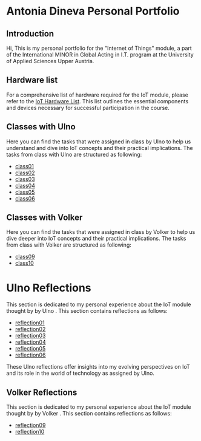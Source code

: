 # Antonia Dineva Personal Portfolio 

## Introduction 

Hi, 
This is my personal portfolio for the "Internet of Things" module, a part of the International MINOR in Global Acting in I.T. program at the University of Applied Sciences Upper Austria.

## Hardware list 
For a comprehensive list of hardware required for the IoT module, please refer to the [IoT Hardware List](https://docs.google.com/spreadsheets/d/190sODLejnHVpBGEm2-nC2-qgiPEmNxYNmoZCu8LaDyE/edit?usp=sharing). This list outlines the essential components and devices necessary for successful participation in the course.

## Classes with Ulno 
Here you can find the tasks that were assigned in class by Ulno to help us understand and dive into IoT concepts and their practical implications. The tasks from class with Ulno are structured as following: 

- [class01](/Antonia%20Dineva/Classes/class01)
- [class02](/Antonia%20Dineva/Classes/class02)
- [class03](/Antonia%20Dineva/Classes/class03)
- [class04](/Antonia%20Dineva/Classes/class04)
- [class05](/Antonia%20Dineva/Classes/class05)
- [class06](/Antonia%20Dineva/Classes/class06)


## Classes with Volker 

Here you can find the tasks that were assigned in class by Volker to help us dive deeper into IoT concepts and their practical implications. The tasks from class with Volker are structured as following: 

- [class09](/Antonia%20Dineva/Classes/class09)
- [class10](/Antonia%20Dineva/Classes/class10)

# Ulno Reflections

This section is dedicated to my personal experience about the IoT module thought by by Ulno . This section contains reflections as follows:

- [reflection01](/Antonia%20Dineva/reflections/reflection01)
- [reflection02](/Antonia%20Dineva/reflections/reflection02)
- [reflection03](/Antonia%20Dineva/reflections/reflection03)
- [reflection04](/Antonia%20Dineva/reflections/reflection04)
- [reflection05](/Antonia%20Dineva/reflections/reflection05)
- [reflection06](/Antonia%20Dineva/reflections/reflection06)

These Ulno reflections offer insights into my evolving perspectives on IoT and its role in the world of technology as assigned by Ulno.

## Volker Reflections

This section is dedicated to my personal experience about the IoT module thought by by Volker . This section contains reflections as follows:

- [reflection09](/Antonia%20Dineva/reflections/reflection09)
- [reflection10](/Antonia%20Dineva/reflections/reflection10) 


